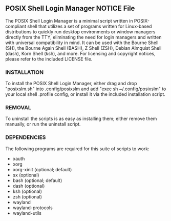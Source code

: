 ## POSIX Shell Login Manager NOTICE File

The POSIX Shell Login Manager is a minimal script written in POSIX-compliant shell that utilizes a set of programs
written for Linux-based distributions to quickly run desktop environments
or window managers directly from the TTY, eliminating the need for login managers and written
with universal compatibility in mind. It can be used with the
Bourne Shell (SH), the Bourne Again Shell (BASH), Z Shell (ZSH), Debian Almquist Shell (dash), Korn Shell (ksh), and more.
For licensing and copyright notices, please refer to the included LICENSE file.

### INSTALLATION
To install the POSIX Shell Login Manager, either drag and drop "posixslm.sh" into .config/posixslm and add "exec sh ~/.config/posixslm" to your local shell .profile config, or install it via the included installation script.

### REMOVAL
To uninstall the scripts is as easy as installing them; either remove them manually, or run the uninstall script.

### DEPENDENCIES

The following programs are required for this suite of scripts to work:

- xauth
- xorg
- xorg-xinit (optional; default)
- sx (optional)
- bash (optional; default)
- dash (optional)
- ksh (optional)
- zsh (optional)
- wayland
- wayland-protocols
- wayland-utils
